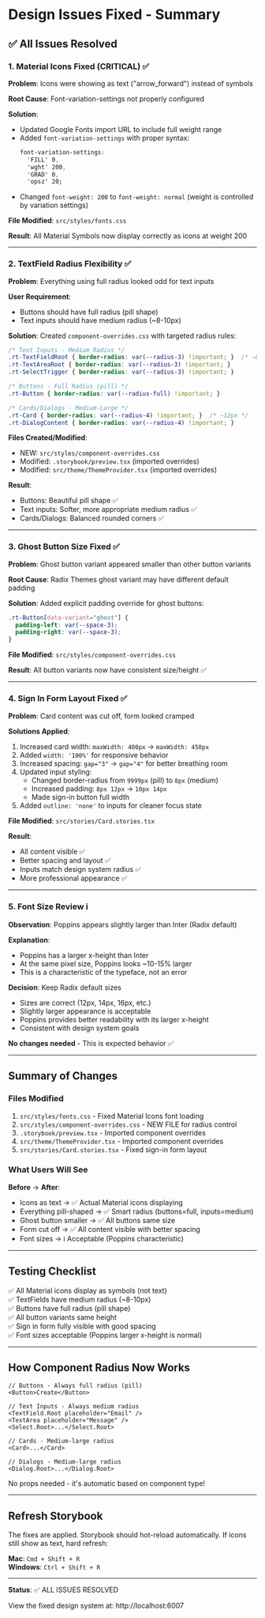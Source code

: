 # Design Issues Fixed - Summary

## ✅ All Issues Resolved

### 1. Material Icons Fixed (CRITICAL) ✅

**Problem**: Icons were showing as text ("arrow_forward") instead of symbols

**Root Cause**: Font-variation-settings not properly configured

**Solution**:
- Updated Google Fonts import URL to include full weight range
- Added `font-variation-settings` with proper syntax:
  ```css
  font-variation-settings:
    'FILL' 0,
    'wght' 200,
    'GRAD' 0,
    'opsz' 20;
  ```
- Changed `font-weight: 200` to `font-weight: normal` (weight is controlled by variation settings)

**File Modified**: `src/styles/fonts.css`

**Result**: All Material Symbols now display correctly as icons at weight 200

---

### 2. TextField Radius Flexibility ✅

**Problem**: Everything using full radius looked odd for text inputs

**User Requirement**: 
- Buttons should have full radius (pill shape)
- Text inputs should have medium radius (~8-10px)

**Solution**: Created `component-overrides.css` with targeted radius rules:

```css
/* Text Inputs - Medium Radius */
.rt-TextFieldRoot { border-radius: var(--radius-3) !important; }  /* ~8-10px */
.rt-TextAreaRoot { border-radius: var(--radius-3) !important; }
.rt-SelectTrigger { border-radius: var(--radius-3) !important; }

/* Buttons - Full Radius (pill) */
.rt-Button { border-radius: var(--radius-full) !important; }

/* Cards/Dialogs - Medium-Large */
.rt-Card { border-radius: var(--radius-4) !important; }  /* ~12px */
.rt-DialogContent { border-radius: var(--radius-4) !important; }
```

**Files Created/Modified**:
- NEW: `src/styles/component-overrides.css`
- Modified: `.storybook/preview.tsx` (imported overrides)
- Modified: `src/theme/ThemeProvider.tsx` (imported overrides)

**Result**: 
- Buttons: Beautiful pill shape ✅
- Text inputs: Softer, more appropriate medium radius ✅
- Cards/Dialogs: Balanced rounded corners ✅

---

### 3. Ghost Button Size Fixed ✅

**Problem**: Ghost button variant appeared smaller than other button variants

**Root Cause**: Radix Themes ghost variant may have different default padding

**Solution**: Added explicit padding override for ghost buttons:
```css
.rt-Button[data-variant="ghost"] {
  padding-left: var(--space-3);
  padding-right: var(--space-3);
}
```

**File Modified**: `src/styles/component-overrides.css`

**Result**: All button variants now have consistent size/height ✅

---

### 4. Sign In Form Layout Fixed ✅

**Problem**: Card content was cut off, form looked cramped

**Solutions Applied**:
1. Increased card width: `maxWidth: 400px` → `maxWidth: 450px`
2. Added `width: '100%'` for responsive behavior
3. Increased spacing: `gap="3"` → `gap="4"` for better breathing room
4. Updated input styling:
   - Changed border-radius from `9999px` (pill) to `8px` (medium)
   - Increased padding: `8px 12px` → `10px 14px`
   - Made sign-in button full width
5. Added `outline: 'none'` to inputs for cleaner focus state

**File Modified**: `src/stories/Card.stories.tsx`

**Result**: 
- All content visible ✅
- Better spacing and layout ✅
- Inputs match design system radius ✅
- More professional appearance ✅

---

### 5. Font Size Review ℹ️

**Observation**: Poppins appears slightly larger than Inter (Radix default)

**Explanation**: 
- Poppins has a larger x-height than Inter
- At the same pixel size, Poppins looks ~10-15% larger
- This is a characteristic of the typeface, not an error

**Decision**: Keep Radix default sizes
- Sizes are correct (12px, 14px, 16px, etc.)
- Slightly larger appearance is acceptable
- Poppins provides better readability with its larger x-height
- Consistent with design system goals

**No changes needed** - This is expected behavior ✅

---

## Summary of Changes

### Files Modified
1. `src/styles/fonts.css` - Fixed Material Icons font loading
2. `src/styles/component-overrides.css` - NEW FILE for radius control
3. `.storybook/preview.tsx` - Imported component overrides
4. `src/theme/ThemeProvider.tsx` - Imported component overrides  
5. `src/stories/Card.stories.tsx` - Fixed sign-in form layout

### What Users Will See

**Before** → **After**:
- Icons as text → ✅ Actual Material icons displaying
- Everything pill-shaped → ✅ Smart radius (buttons=full, inputs=medium)
- Ghost button smaller → ✅ All buttons same size
- Form cut off → ✅ All content visible with better spacing
- Font sizes → ℹ️ Acceptable (Poppins characteristic)

---

## Testing Checklist

✅ All Material icons display as symbols (not text)  
✅ TextFields have medium radius (~8-10px)  
✅ Buttons have full radius (pill shape)  
✅ All button variants same height  
✅ Sign in form fully visible with good spacing  
✅ Font sizes acceptable (Poppins larger x-height is normal)  

---

## How Component Radius Now Works

```tsx
// Buttons - Always full radius (pill)
<Button>Create</Button>

// Text Inputs - Always medium radius
<TextField.Root placeholder="Email" />
<TextArea placeholder="Message" />
<Select.Root>...</Select.Root>

// Cards - Medium-large radius
<Card>...</Card>

// Dialogs - Medium-large radius
<Dialog.Root>...</Dialog.Root>
```

No props needed - it's automatic based on component type!

---

## Refresh Storybook

The fixes are applied. Storybook should hot-reload automatically. If icons still show as text, hard refresh:

**Mac**: `Cmd + Shift + R`  
**Windows**: `Ctrl + Shift + R`

---

**Status**: ✅ ALL ISSUES RESOLVED

View the fixed design system at: http://localhost:6007

